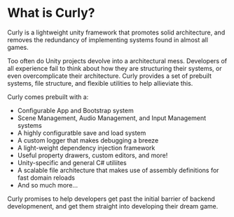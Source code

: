 # What is Curly?

Curly is a lightweight unity framework that promotes solid architecture, and removes the redundancy of implementing systems found in almost all games.

Too often do Unity projects devolve into a architectural mess. Developers of all experience fail to think about how they are structuring their systems, or even overcomplicate their architecture. Curly provides a set of prebuilt systems, file structure, and flexible utilities to help allieviate this.

Curly comes prebuilt with a:
* Configurable App and Bootstrap system
* Scene Management, Audio Management, and Input Management systems
* A highly configuratble save and load system
* A custom logger that makes debugging a breeze
* A light-weight dependency injection framework
* Useful property drawers, custom editors, and more!
* Unity-specific and general C# utiliites
* A scalable file architecture that makes use of assembly definitions for fast domain reloads
* And so much more...

Curly promises to help developers get past the initial barrier of backend developmenent, and get them straight into developing their dream game.